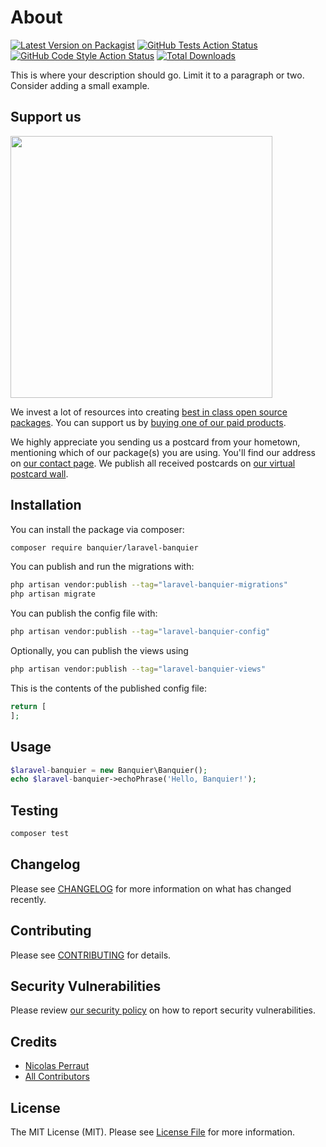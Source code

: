 # About

[![Latest Version on Packagist](https://img.shields.io/packagist/v/banquier/laravel-banquier.svg?style=flat-square)](https://packagist.org/packages/banquier/laravel-banquier)
[![GitHub Tests Action Status](https://img.shields.io/github/workflow/status/banquier/laravel-banquier/run-tests?label=tests)](https://github.com/banquier/laravel-banquier/actions?query=workflow%3Arun-tests+branch%3Amain)
[![GitHub Code Style Action Status](https://img.shields.io/github/workflow/status/banquier/laravel-banquier/Check%20&%20fix%20styling?label=code%20style)](https://github.com/banquier/laravel-banquier/actions?query=workflow%3A"Check+%26+fix+styling"+branch%3Amain)
[![Total Downloads](https://img.shields.io/packagist/dt/banquier/laravel-banquier.svg?style=flat-square)](https://packagist.org/packages/banquier/laravel-banquier)

This is where your description should go. Limit it to a paragraph or two. Consider adding a small example.

## Support us

[<img src="https://github-ads.s3.eu-central-1.amazonaws.com/laravel-banquier.jpg?t=1" width="419px" />](https://spatie.be/github-ad-click/laravel-banquier)

We invest a lot of resources into creating [best in class open source packages](https://spatie.be/open-source). You can support us by [buying one of our paid products](https://spatie.be/open-source/support-us).

We highly appreciate you sending us a postcard from your hometown, mentioning which of our package(s) you are using. You'll find our address on [our contact page](https://spatie.be/about-us). We publish all received postcards on [our virtual postcard wall](https://spatie.be/open-source/postcards).

## Installation

You can install the package via composer:

```bash
composer require banquier/laravel-banquier
```

You can publish and run the migrations with:

```bash
php artisan vendor:publish --tag="laravel-banquier-migrations"
php artisan migrate
```

You can publish the config file with:
```bash
php artisan vendor:publish --tag="laravel-banquier-config"
```

Optionally, you can publish the views using

```bash
php artisan vendor:publish --tag="laravel-banquier-views"
```

This is the contents of the published config file:

```php
return [
];
```

## Usage

```php
$laravel-banquier = new Banquier\Banquier();
echo $laravel-banquier->echoPhrase('Hello, Banquier!');
```

## Testing

```bash
composer test
```

## Changelog

Please see [CHANGELOG](CHANGELOG.md) for more information on what has changed recently.

## Contributing

Please see [CONTRIBUTING](.github/CONTRIBUTING.md) for details.

## Security Vulnerabilities

Please review [our security policy](../../security/policy) on how to report security vulnerabilities.

## Credits

- [Nicolas Perraut](https://github.com/tuarrep)
- [All Contributors](../../contributors)

## License

The MIT License (MIT). Please see [License File](LICENSE.md) for more information.
